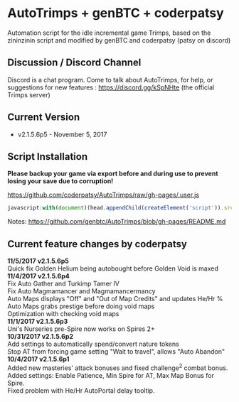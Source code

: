 # AutoTrimps + genBTC + coderpatsy
Automation script for the idle incremental game Trimps, based on the zininzinin script and modified by genBTC and coderpatsy (patsy on discord)<br />

## Discussion / Discord Channel
Discord is a chat program. Come to talk about AutoTrimps, for help, or suggestions for new features : https://discord.gg/kSpNHte (the official Trimps server)

## Current Version
- v2.1.5.6p5 - November 5, 2017

## Script Installation
**Please backup your game via export before and during use to prevent losing your save due to corruption!**

https://github.com/coderpatsy/AutoTrimps/raw/gh-pages/.user.js

```js
javascript:with(document)(head.appendChild(createElement('script')).src='https://coderpatsy.github.io/AutoTrimps/AutoTrimps2.js')._
```

Notes: https://github.com/genbtc/AutoTrimps/blob/gh-pages/README.md

## Current feature changes by coderpatsy
**11/5/2017 v2.1.5.6p5**
<br>Quick fix Golden Helium being autobought before Golden Void is maxed
<br>**11/4/2017 v2.1.5.6p4**
<br>Fix Auto Gather and Turkimp Tamer IV
<br>Fix Auto Magmamancer and Magmamancermancy
<br>Auto Maps displays "Off" and "Out of Map Credits" and updates He/Hr %
<br>Auto Maps grabs prestige before doing void maps
<br>Optimization with checking void maps
<br>**11/1/2017 v2.1.5.6p3**
<br>Uni's Nurseries pre-Spire now works on Spires 2+
<br>**10/31/2017 v2.1.5.6p2**
<br>Add settings to automatically spend/convert nature tokens
<br>Stop AT from forcing game setting "Wait to travel", allows "Auto Abandon"
<br>**10/4/2017 v2.1.5.6p1**
<br>Added new masteries' attack bonuses and fixed challenge<sup>2</sup> combat bonus.
<br>Added settings: Enable Patience, Min Spire for AT, Max Map Bonus for Spire.
<br>Fixed problem with He/Hr AutoPortal delay tooltip.
